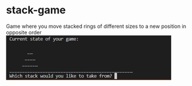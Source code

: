 # stack-game
Game where you move stacked rings of different sizes to a new position in opposite order
![Alt text](./start.png?raw=true "Title")